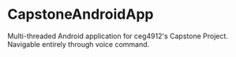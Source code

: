 # CapstoneAndroidApp
Multi-threaded Android application for ceg4912's Capstone Project. Navigable entirely through voice command.